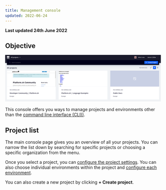 ```yaml
---
title: Management console
updated: 2022-06-24
---
```


**Last updated 24th June 2022**



## Objective  


![Overview of projects in the console](images/all-projects.png "0.5")

This console offers you ways to manage projects and environments other than the [command line interface (CLI))](/pages/web_cloud/web_paas_powered_by_platform_sh/development-cli).

## Project list

The main console page gives you an overview of all your projects.
You can narrow the list down by searching for specific projects or choosing a specific organization from the menu.

Once you select a project, you can [configure the project settings](/pages/web_cloud/web_paas_powered_by_platform_sh/administration-web/configure-project).
You can also choose individual environments within the project and [configure each environment](/pages/web_cloud/web_paas_powered_by_platform_sh/administration-web/configure-environment).

You can also create a new project by clicking **+ Create project**.


